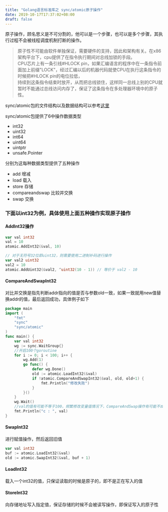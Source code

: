 ```yaml
---
title: "Golang语言标准库之 sync/atomic原子操作"
date: 2019-10-17T17:37:02+08:00
draft: false
---
```


原子操作，顾名思义是不可分割的，他可以是一个步骤，也可以是多个步骤，其执行过程不会被线程调度机制打断的操作。

> 原子性不可能由软件单独保证，需要硬件的支持，因此和架构有关。在x86架构平台下，cpu提供了在指令执行期间对总线加锁的手段。\
CPU芯片上有一条引线#HLOCK pin，如果汇编语言的程序中在一条指令前面加上前缀"LOCK"，经过汇编以后的机器代码就使CPU在执行这条指令的时候把#HLOCK pin的电位拉低，\
持续到这条指令结束时放开，从而把总线锁住，这样同一总线上别的CPU就暂时不能通过总线访问内存了，保证了这条指令在多处理器环境中的原子性。

sync/atomic包的文件结构以及数据结构可以参考[这里](https://coggle.it/diagram/Xag3knoA8i_zpoat/t/-/b45bf815722b49b694e05c677e46afd16aad61d414815df8ec24b15bed61b62a)

sync/atomic包提供了6中操作数据类型

- int32
- uint32
- int64
- uint64
- uintptr
- unsafe.Pointer

分别为这每种数据类型提供了五种操作

- add 增减
- load 载入
- store 存储
- compareandswap 比较并交换
- swap 交换


### 下面以int32为例，具体使用上面五种操作实现原子操作
#### AddInt32操作
```go
var val int32
val = 10
atomic.AddInt32(&val, 10)

// 对于无符号32位即uint32，则需要使用二进制补码进行操作
var val2 uint32
val2 = 10
atomic.AddUint32(&val2, ^uint32(10 - 1)) // 等价于 val2 - 10

```
#### CompareAndSwapInt32
对比并交换是指先判断addr指向的值是否与参数old一致，如果一致就用new值替换addr的值，最后返回成功，具体例子如下
```go
package main
import (
	"fmt"
	"sync"
	"sync/atomic"
)
func main() {
	var val int32
	wg := sync.WaitGroup{}
	//开启100个goroutine
	for i := 0; i < 100; i++ {
		wg.Add(1)
		go func() {
			defer wg.Done()
			old := atomic.LoadInt32(&val)
			if !atomic.CompareAndSwapInt32(&val, old, old+1) {
				fmt.Println("修改失败")
			}
		}()
	}
	wg.Wait()
	//val的值有可能不等于100，频繁修改变量值情况下，CompareAndSwap操作有可能不成功。
	fmt.Println("c : ", val)
}
```
#### SwapInt32
进行赋值操作，然后返回旧值
```go
var val int32
buf := atomic.LoadInt32(&val)
old := atomic.SwapInt32(&val, buf + 1)

```

#### LoadInt32
载入一个int32的值，只保证读取的时候是原子的，即不是正在写入的值

#### StoreInt32
向存储地址写入指定值，保证存储的时候不会被读写操作，即保证写入的原子性
